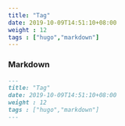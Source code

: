 ```yaml
---
title: "Tag"
date: 2019-10-09T14:51:10+08:00
weight : 12
tags : ["hugo","markdown"]
---
```


### Markdown

```markdown
---
title: "Tag"
date: 2019-10-09T14:51:10+08:00
weight : 12
tags : ["hugo","markdown"]
---
```

